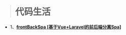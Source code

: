 ># 代码生活

- 1、**[frontBackSpa [基于Vue+Laravel的前后端分离Spa]](https://github.com/flycorn/CodeLife/tree/master/frontBackSpa)**

